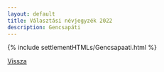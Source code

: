 ```yaml
---
layout: default
title: Választási névjegyzék 2022
description: Gencsapáti
---
```


{% include settlementHTMLs/Gencsapaati.html %}

[Vissza](../)